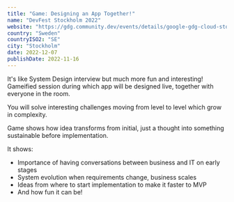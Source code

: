 ```yaml
---
title: "Game: Designing an App Together!"
name: "DevFest Stockholm 2022"
website: "https://gdg.community.dev/events/details/google-gdg-cloud-stockholm-presents-devfest-2022-stockholm-sweden/"
country: "Sweden"
countryISO2: "SE"
city: "Stockholm"
date: 2022-12-07
publishDate: 2022-11-16
---
```


It's like System Design interview but much more fun and interesting!
Gameified session during which app will be designed live, together with everyone in the room.

You will solve interesting challenges moving from level to level which grow in complexity.

Game shows how idea transforms from initial, just a thought into something sustainable before implementation.

It shows:

- Importance of having conversations between business and IT on early stages
- System evolution when requirements change, business scales
- Ideas from where to start implementation to make it faster to MVP
- And how fun it can be!
